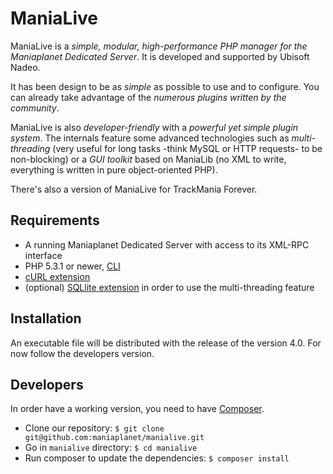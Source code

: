 ManiaLive
=========

ManiaLive is a *simple, modular, high-performance PHP manager for the Maniaplanet Dedicated Server*. It is developed and supported by Ubisoft Nadeo.

It has been design to be as *simple* as possible to use and to configure. You can already take advantage of the *numerous plugins written by the community*. 

ManiaLive is also *developer-friendly* with a *powerful yet simple plugin system*. The internals feature some advanced technologies such as *multi-threading* (very useful for long tasks -think MySQL or HTTP requests- to be non-blocking) or a *GUI toolkit* based on ManiaLib (no XML to write, everything is written in pure object-oriented PHP).

There's also a version of ManiaLive for TrackMania Forever.

Requirements
------------

  * A running Maniaplanet Dedicated Server with access to its XML-RPC interface
  * PHP 5.3.1 or newer, [CLI](http://php.net/manual/en/features.commandline.php)
  * [cURL extension](http://php.net/manual/en/book.curl.php)
  * (optional) [SQLlite extension](http://fr.php.net/manual/en/book.sqlite.php) in order to use the multi-threading feature

Installation
------------

An executable file will be distributed with the release of the version 4.0. For now follow the developers version.

Developers
-----------

In order have a working version, you need to have [Composer](https://getcomposer.org/). 

* Clone our repository: `$ git clone git@github.com:maniaplanet/manialive.git`
* Go in `manialive` directory: `$ cd manialive`
* Run composer to update the dependencies: `$ composer install`